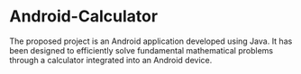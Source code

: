 # Android-Calculator
The proposed project is an Android application developed using Java. It has been designed to efficiently solve fundamental mathematical problems through a calculator integrated into an Android device.
